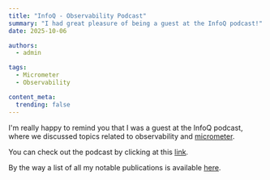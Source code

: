 ```yaml
---
title: "InfoQ - Observability Podcast"
summary: "I had great pleasure of being a guest at the InfoQ podcast!"
date: 2025-10-06

authors:
  - admin

tags:
  - Micrometer
  - Observability

content_meta:
  trending: false
---
```


I'm really happy to remind you that I was a guest at the InfoQ podcast, where we discussed topics related to observability and [micrometer](https://micrometer.io). 

You can check out the podcast by clicking at this [link](https://www.infoq.com/podcasts/observability-java-micrometer/).

By the way a list of all my notable publications is available [here](/publication/).